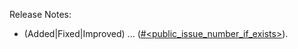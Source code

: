 

Release Notes:

- (Added|Fixed|Improved) ... ([#<public_issue_number_if_exists>](https://github.com/zed-industries/zed/issues/<public_issue_number_if_exists>)).
